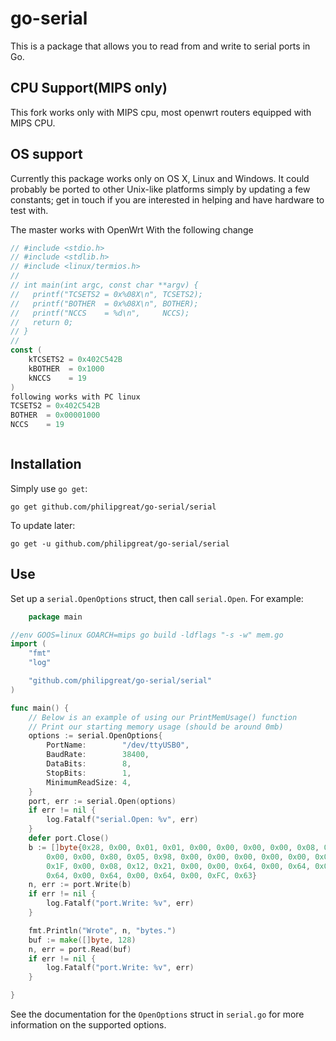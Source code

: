 go-serial
=========

This is a package that allows you to read from and write to serial ports in Go.


CPU Support(MIPS only)
----------

This fork works only with MIPS cpu, most openwrt routers equipped with MIPS CPU.


OS support
----------

Currently this package works only on OS X, Linux and Windows. It could probably be ported
to other Unix-like platforms simply by updating a few constants; get in touch if
you are interested in helping and have hardware to test with.

The master works with OpenWrt With the following change
````go
// #include <stdio.h>
// #include <stdlib.h>
// #include <linux/termios.h>
//
// int main(int argc, const char **argv) {
//   printf("TCSETS2 = 0x%08X\n", TCSETS2);
//   printf("BOTHER  = 0x%08X\n", BOTHER);
//   printf("NCCS    = %d\n",     NCCS);
//   return 0;
// }
//
const (
	kTCSETS2 = 0x402C542B
	kBOTHER  = 0x1000
	kNCCS    = 19
)
following works with PC linux
TCSETS2 = 0x402C542B
BOTHER  = 0x00001000
NCCS    = 19



````

Installation
------------

Simply use `go get`:

    go get github.com/philipgreat/go-serial/serial

To update later:

    go get -u github.com/philipgreat/go-serial/serial



Use
---

Set up a `serial.OpenOptions` struct, then call `serial.Open`. For example:

````go
    package main

//env GOOS=linux GOARCH=mips go build -ldflags "-s -w" mem.go
import (
	"fmt"
	"log"

	"github.com/philipgreat/go-serial/serial"
)

func main() {
	// Below is an example of using our PrintMemUsage() function
	// Print our starting memory usage (should be around 0mb)
	options := serial.OpenOptions{
		PortName:        "/dev/ttyUSB0",
		BaudRate:        38400,
		DataBits:        8,
		StopBits:        1,
		MinimumReadSize: 4,
	}
	port, err := serial.Open(options)
	if err != nil {
		log.Fatalf("serial.Open: %v", err)
	}
	defer port.Close()
	b := []byte{0x28, 0x00, 0x01, 0x01, 0x00, 0x00, 0x00, 0x00, 0x08, 0x00,
		0x00, 0x00, 0x80, 0x05, 0x98, 0x00, 0x00, 0x00, 0x00, 0x00, 0x00,
		0x1F, 0x00, 0x08, 0x12, 0x21, 0x00, 0x00, 0x64, 0x00, 0x64, 0x00,
		0x64, 0x00, 0x64, 0x00, 0x64, 0x00, 0xFC, 0x63}
	n, err := port.Write(b)
	if err != nil {
		log.Fatalf("port.Write: %v", err)
	}

	fmt.Println("Wrote", n, "bytes.")
	buf := make([]byte, 128)
	n, err = port.Read(buf)
	if err != nil {
		log.Fatalf("port.Write: %v", err)
	}

}

````

See the documentation for the `OpenOptions` struct in `serial.go` for more
information on the supported options.
